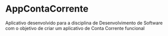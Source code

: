 # AppContaCorrente
Aplicativo desenvolvido para a disciplina de Desenvolvimento de Software com o objetivo de criar um aplicativo de Conta Corrente funcional 
